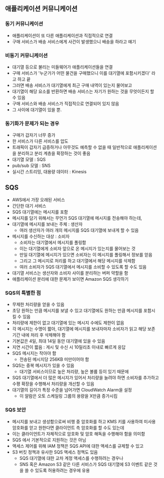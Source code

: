 ## 애플리케이션 커뮤니케이션
### 동기 커뮤니케이션
- 애플리케이션이 또 다른 애플리케이션과 직접적으로 연결
- 구매 서비스가 배송 서비스에게 사건이 발생했으니 배송을 하라고 얘기
### 비동기 커뮤니케이션
- 대기열 등으로 불리는 미들웨어가 애플리케이션들을 연결
- 구매 서비스가 '누군가가 어떤 물건을 구매했으니 이를 대기열에 포함시키겠다' 라고 하고 끝
- 그러면 배송 서비스가 대기열에게 최근 구매 내역이 있는지 물어보고
- 대기열이 해당 요소를 반환하면 배송 서비스는 자기가 원하는 것을 무엇이든지 할 수 있음
- 구매 서비스와 배송 서비스가 직접적으로 연결되어 있지 않음
- 그 사이에 대기열이 있을 뿐.
### 동기화가 문제가 되는 경우
- 구매가 갑자기 너무 증가
- 한 서비스가 다른 서비스를 압도
- 트래픽이 갑자기 급증하거나 아무것도 예측할 수 없을 때 일반적으로 애플리케이션을 분리하고 분리 계층을 확장하는 것이 좋음
- 대기열 모델 : SQS
- pub/sub 모델 : SNS
- 실시간 스트리밍, 대용량 데이터 : Kinesis


## SQS
- AWS에서 가장 오래된 서비스
- 간단한 대기 서비스
- SQS 대기열에는 메시지를 포함
- 메시지를 담기 위해서는 무언가 SQS 대기열에 메시지를 전송해야 하는데,
- 대기열에 메시지를 보내는 주체 : 생산자
  - 여러 생산자가 여러 개의 메시지를 SQS 대기열에 보내게 할 수 있음
- 메시지를 수신하는 대상 : 소비자
  - 소비자는 대기열에서 메시지를 폴링함
  - 이는 대기열에게 소비자 앞으로 온 메시지가 있는지를 물어보는 것
  - 만일 대기열에 메시지가 있으면 소비자는 이 메시지를 폴링해서 정보를 얻음
  - 그리고 그 메시지로 처리를 하고 대기열에서 해당 메시지를 삭제함
  - 여러 소비자가 SQS 대기열에서 메시지를 소비할 수 있도록 할 수도 있음
- 대기열 서비스는 생산자와 소비자 사이를 분리하는 버퍼 약할을 함
- 애플리케이션 분리에 대한 문제가 보이면 Amazon SQS 생각하기
### SQS의 특별한 점
- 무제한 처리량을 얻을 수 있음
- 초당 원하는 만큼 메시지를 보낼 수 있고 대기열에도 원하는 만큼 메시지를 포함시킬 수 있음
- 처리량에 제한이 없고 대기열에 있는 메시지 수에도 제한이 없음
- 각 메시지는 수명이 짧아, 대기열에 메시지를 보내자마자 소비자가 읽고 해당 보존기간 내에 처리 후 삭제해야 함
- 기본값은 4일, 최대 14일 동안 대기열에 있을 수 있음
- 지연 시간이 짧음 : 게시 및 수신 시 10밀리초 이내로 빠르게 응답
- SQS 메시지는 작아야 함
  - 전송된 메시지당 256KB 미만이어야 함
- SQS는 중복 메시지가 있을 수 있음
  - 대기열 서비스이므로 높은 처리량, 높은 볼륨 등이 있기 때문에
- SQS 대기열에서 더 많은 메시지가 있어서 처리량을 늘려야 하면 소비자를 추가하고 수평 확장을 수행해서 처리량을 개선할 수 있음
- 대기열의 길이가 특정 수준을 넘어가면 CloudWatch Alarm을 설정
  - 이 알람은 오토 스케일링 그룹의 용량을 X만큼 증가시킴
### SQS 보안
- 메시지를 보내고 생성함으로써 비행 중 암호화를 하고 KMS 키를 사용하여 미사용 암호화를 얻고 원한다면 클라이언트 측 암호화를 할 수도 있는데
- 이는 클라이언트가 자체적으로 암호화 및 암호 해독을 수행해야 함을 의미함
- SQS 에서 기본적으로 지원하는 것은 아님
- 액세스 제어를 위해 IAM 정책은 SQS API에 대한 액세스를 규제할 수 있고
- S3 버킷 정책과 유사한 SQS 액세스 정책도 있음
  - SQS 대기열에 대한 교차 계정 액세스를 수행하려는 경우나
  - SNS 혹은 Amazon S3 같은 다른 서비스가 SQS 대기열에 S3 이벤트 같은 것을 쓸 수 있도록 허용하려는 경우에 유용